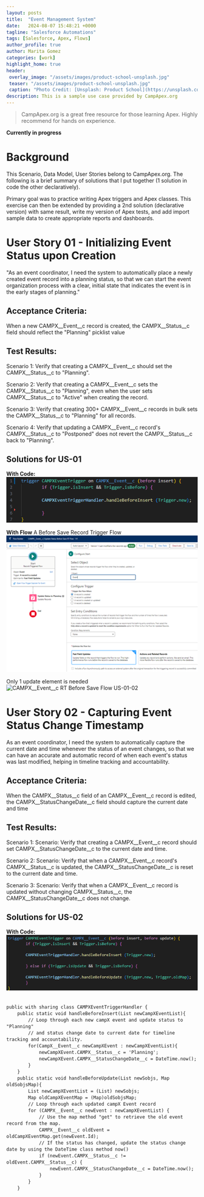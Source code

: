 ```yaml
---
layout: posts
title:  "Event Management System"
date:   2024-08-07 15:48:21 +0000
tagline: "Salesforce Automations"
tags: [Salesforce, Apex, Flows]
author_profile: true
author: Marita Gomez
categories: [work]
highlight_home: true
header:
 overlay_image: "/assets/images/product-school-unsplash.jpg"
 teaser: "/assets/images/product-school-unsplash.jpg"
 caption: "Photo Credit: [Unsplash: Product School](https://unsplash.com/@productschool)"
description: This is a sample use case provided by CampApex.org
---
```

>CampApex.org is a great free resource for those learning Apex. Highly recommend for hands on experience.

**Currently in progress**

# Background
This Scenario, Data Model, User Stories belong to CampApex.org. The following is a brief summary of solutions that I put together (1 solution in code the other declaratively).

Primary goal was to practice writing Apex triggers and Apex classes. 
This exercise can then be extended by providing a 2nd solution (declarative version) with same result, write my version of Apex tests, and add import sample data to create appropriate reports and dashboards.

# User Story 01 - Initializing Event Status upon Creation
"As an event coordinator, I need the system to automatically place a newly created event record into a planning status, so that we can start the event organization process with a clear, initial state that indicates the event is in the early stages of planning."

## Acceptance Criteria:
When a new CAMPX__Event__c record is created, the CAMPX__Status__c field should reflect the "Planning" picklist value

## Test Results:
Scenario 1: Verify that creating a CAMPX__Event__c should set the CAMPX__Status__c to "Planning".

Scenario 2: Verify that creating a CAMPX__Event__c sets the CAMPX__Status__c to "Planning", even when the user sets CAMPX__Status__c to "Active" when creating the record.

Scenario 3: Verify that creating 300+ CAMPX__Event__c records in bulk sets the CAMPX__Status__c to "Planning" for all records.

Scenario 4: Verify that updating a CAMPX__Event__c record's CAMPX__Status__c to "Postponed" does not revert the CAMPX__Status__c back to "Planning".

## Solutions for US-01

**With Code:**
![CAMPXEventTrigger](/assets/images/US01-Trigger.png)

**With Flow**
A Before Save Record Trigger Flow
![CAMPX__Event__c RT Before Save Flow US-01-01](/assets/images/US01_Flow01.png)

Only 1 update element is needed
![CAMPX__Event__c RT Before Save Flow US-01-02](/assets/images/US01_Flow02.png)


# User Story 02 - Capturing Event Status Change Timestamp
As an event coordinator, I need the system to automatically capture the current date and time whenever the status of an event changes, so that we can have an accurate and automatic record of when each event's status was last modified, helping in timeline tracking and accountability.

## Acceptance Criteria:
When the CAMPX__Status__c field of an CAMPX__Event__c record is edited, the CAMPX__StatusChangeDate__c field should capture the current date and time

## Test Results:
Scenario 1: Scenario: Verify that creating a CAMPX__Event__c record should set CAMPX__StatusChangeDate__c to the current date and time.

Scenario 2: Scenario: Verify that when a CAMPX__Event__c record's CAMPX__Status__c is updated, the CAMPX__StatusChangeDate__c is reset to the current date and time.

Scenario 3: Scenario: Verify that when a CAMPX__Event__c record is updated without changing CAMPX__Status__c, the CAMPX__StatusChangeDate__c does not change.

## Solutions for US-02

**With Code:**
![CAMPXEventTrigger](/assets/images/US02-Trigger.png)

<code>
public with sharing class CAMPXEventTriggerHandler {
    public static void handleBeforeInsert(List<CampX__Event__c> newCampXEventList){
        // Loop through each new campX event and update status to "Planning" 
        // and status change date to current date for timeline tracking and accountability.
        for(CampX__Event__c newCampXEvent : newCampXEventList){
            newCampXEvent.CAMPX__Status__c = 'Planning';
            newCampXEvent.CAMPX__StatusChangeDate__c = DateTime.now();
        }
    }
    public static void handleBeforeUpdate(List<SObject> newSobjs, Map<Id,SObject> oldSobjsMap){
        List<CAMPX__Event__c> newCampXEventList = (List<CAMPX__Event__c>) newSobjs;
        Map<Id, CAMPX__Event__c> oldCampXEventMap = (Map<Id, CAMPX__Event__c>)oldSobjsMap;
        // Loop through each updated campX Event record
        for (CAMPX__Event__c newEvent : newCampXEventList) {
            // Use the map method "get" to retrieve the old event record from the map.
            CAMPX__Event__c oldEvent = oldCampXEventMap.get(newEvent.Id);
            // If the status has changed, update the status change date by using the DateTime class method now()
            if (newEvent.CAMPX__Status__c != oldEvent.CAMPX__Status__c) {
                newEvent.CAMPX__StatusChangeDate__c = DateTime.now();
            }
        }
    }
</code>

